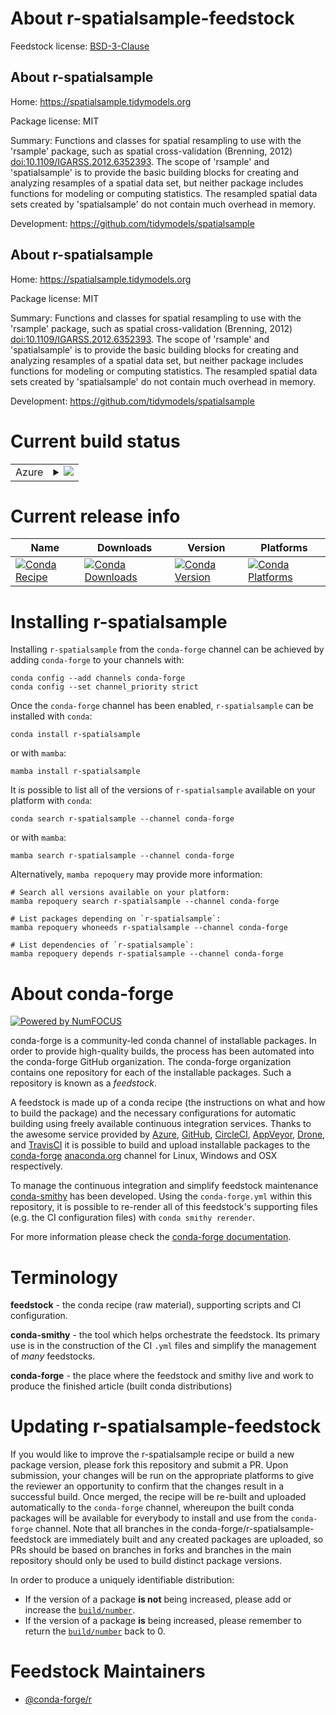About r-spatialsample-feedstock
===============================

Feedstock license: [BSD-3-Clause](https://github.com/conda-forge/r-spatialsample-feedstock/blob/main/LICENSE.txt)


About r-spatialsample
---------------------

Home: https://spatialsample.tidymodels.org

Package license: MIT

Summary: Functions and classes for spatial resampling to use with the 'rsample' package, such as spatial cross-validation (Brenning, 2012) <doi:10.1109/IGARSS.2012.6352393>. The scope of 'rsample' and 'spatialsample' is to provide the basic building blocks for creating and analyzing resamples of a spatial data set, but neither package includes functions for modeling or computing statistics. The resampled spatial data sets created by 'spatialsample' do not contain much overhead in memory.

Development: https://github.com/tidymodels/spatialsample

About r-spatialsample
---------------------

Home: https://spatialsample.tidymodels.org

Package license: MIT

Summary: Functions and classes for spatial resampling to use with the 'rsample' package, such as spatial cross-validation (Brenning, 2012) <doi:10.1109/IGARSS.2012.6352393>. The scope of 'rsample' and 'spatialsample' is to provide the basic building blocks for creating and analyzing resamples of a spatial data set, but neither package includes functions for modeling or computing statistics. The resampled spatial data sets created by 'spatialsample' do not contain much overhead in memory.

Development: https://github.com/tidymodels/spatialsample

Current build status
====================


<table>
    
  <tr>
    <td>Azure</td>
    <td>
      <details>
        <summary>
          <a href="https://dev.azure.com/conda-forge/feedstock-builds/_build/latest?definitionId=24017&branchName=main">
            <img src="https://dev.azure.com/conda-forge/feedstock-builds/_apis/build/status/r-spatialsample-feedstock?branchName=main">
          </a>
        </summary>
        <table>
          <thead><tr><th>Variant</th><th>Status</th></tr></thead>
          <tbody><tr>
              <td>linux_64_r_base4.3</td>
              <td>
                <a href="https://dev.azure.com/conda-forge/feedstock-builds/_build/latest?definitionId=24017&branchName=main">
                  <img src="https://dev.azure.com/conda-forge/feedstock-builds/_apis/build/status/r-spatialsample-feedstock?branchName=main&jobName=linux&configuration=linux%20linux_64_r_base4.3" alt="variant">
                </a>
              </td>
            </tr><tr>
              <td>linux_64_r_base4.4</td>
              <td>
                <a href="https://dev.azure.com/conda-forge/feedstock-builds/_build/latest?definitionId=24017&branchName=main">
                  <img src="https://dev.azure.com/conda-forge/feedstock-builds/_apis/build/status/r-spatialsample-feedstock?branchName=main&jobName=linux&configuration=linux%20linux_64_r_base4.4" alt="variant">
                </a>
              </td>
            </tr><tr>
              <td>osx_64_r_base4.3</td>
              <td>
                <a href="https://dev.azure.com/conda-forge/feedstock-builds/_build/latest?definitionId=24017&branchName=main">
                  <img src="https://dev.azure.com/conda-forge/feedstock-builds/_apis/build/status/r-spatialsample-feedstock?branchName=main&jobName=osx&configuration=osx%20osx_64_r_base4.3" alt="variant">
                </a>
              </td>
            </tr><tr>
              <td>osx_64_r_base4.4</td>
              <td>
                <a href="https://dev.azure.com/conda-forge/feedstock-builds/_build/latest?definitionId=24017&branchName=main">
                  <img src="https://dev.azure.com/conda-forge/feedstock-builds/_apis/build/status/r-spatialsample-feedstock?branchName=main&jobName=osx&configuration=osx%20osx_64_r_base4.4" alt="variant">
                </a>
              </td>
            </tr><tr>
              <td>win_64_r_base4.3</td>
              <td>
                <a href="https://dev.azure.com/conda-forge/feedstock-builds/_build/latest?definitionId=24017&branchName=main">
                  <img src="https://dev.azure.com/conda-forge/feedstock-builds/_apis/build/status/r-spatialsample-feedstock?branchName=main&jobName=win&configuration=win%20win_64_r_base4.3" alt="variant">
                </a>
              </td>
            </tr><tr>
              <td>win_64_r_base4.4</td>
              <td>
                <a href="https://dev.azure.com/conda-forge/feedstock-builds/_build/latest?definitionId=24017&branchName=main">
                  <img src="https://dev.azure.com/conda-forge/feedstock-builds/_apis/build/status/r-spatialsample-feedstock?branchName=main&jobName=win&configuration=win%20win_64_r_base4.4" alt="variant">
                </a>
              </td>
            </tr>
          </tbody>
        </table>
      </details>
    </td>
  </tr>
</table>

Current release info
====================

| Name | Downloads | Version | Platforms |
| --- | --- | --- | --- |
| [![Conda Recipe](https://img.shields.io/badge/recipe-r--spatialsample-green.svg)](https://anaconda.org/conda-forge/r-spatialsample) | [![Conda Downloads](https://img.shields.io/conda/dn/conda-forge/r-spatialsample.svg)](https://anaconda.org/conda-forge/r-spatialsample) | [![Conda Version](https://img.shields.io/conda/vn/conda-forge/r-spatialsample.svg)](https://anaconda.org/conda-forge/r-spatialsample) | [![Conda Platforms](https://img.shields.io/conda/pn/conda-forge/r-spatialsample.svg)](https://anaconda.org/conda-forge/r-spatialsample) |

Installing r-spatialsample
==========================

Installing `r-spatialsample` from the `conda-forge` channel can be achieved by adding `conda-forge` to your channels with:

```
conda config --add channels conda-forge
conda config --set channel_priority strict
```

Once the `conda-forge` channel has been enabled, `r-spatialsample` can be installed with `conda`:

```
conda install r-spatialsample
```

or with `mamba`:

```
mamba install r-spatialsample
```

It is possible to list all of the versions of `r-spatialsample` available on your platform with `conda`:

```
conda search r-spatialsample --channel conda-forge
```

or with `mamba`:

```
mamba search r-spatialsample --channel conda-forge
```

Alternatively, `mamba repoquery` may provide more information:

```
# Search all versions available on your platform:
mamba repoquery search r-spatialsample --channel conda-forge

# List packages depending on `r-spatialsample`:
mamba repoquery whoneeds r-spatialsample --channel conda-forge

# List dependencies of `r-spatialsample`:
mamba repoquery depends r-spatialsample --channel conda-forge
```


About conda-forge
=================

[![Powered by
NumFOCUS](https://img.shields.io/badge/powered%20by-NumFOCUS-orange.svg?style=flat&colorA=E1523D&colorB=007D8A)](https://numfocus.org)

conda-forge is a community-led conda channel of installable packages.
In order to provide high-quality builds, the process has been automated into the
conda-forge GitHub organization. The conda-forge organization contains one repository
for each of the installable packages. Such a repository is known as a *feedstock*.

A feedstock is made up of a conda recipe (the instructions on what and how to build
the package) and the necessary configurations for automatic building using freely
available continuous integration services. Thanks to the awesome service provided by
[Azure](https://azure.microsoft.com/en-us/services/devops/), [GitHub](https://github.com/),
[CircleCI](https://circleci.com/), [AppVeyor](https://www.appveyor.com/),
[Drone](https://cloud.drone.io/welcome), and [TravisCI](https://travis-ci.com/)
it is possible to build and upload installable packages to the
[conda-forge](https://anaconda.org/conda-forge) [anaconda.org](https://anaconda.org/)
channel for Linux, Windows and OSX respectively.

To manage the continuous integration and simplify feedstock maintenance
[conda-smithy](https://github.com/conda-forge/conda-smithy) has been developed.
Using the ``conda-forge.yml`` within this repository, it is possible to re-render all of
this feedstock's supporting files (e.g. the CI configuration files) with ``conda smithy rerender``.

For more information please check the [conda-forge documentation](https://conda-forge.org/docs/).

Terminology
===========

**feedstock** - the conda recipe (raw material), supporting scripts and CI configuration.

**conda-smithy** - the tool which helps orchestrate the feedstock.
                   Its primary use is in the construction of the CI ``.yml`` files
                   and simplify the management of *many* feedstocks.

**conda-forge** - the place where the feedstock and smithy live and work to
                  produce the finished article (built conda distributions)


Updating r-spatialsample-feedstock
==================================

If you would like to improve the r-spatialsample recipe or build a new
package version, please fork this repository and submit a PR. Upon submission,
your changes will be run on the appropriate platforms to give the reviewer an
opportunity to confirm that the changes result in a successful build. Once
merged, the recipe will be re-built and uploaded automatically to the
`conda-forge` channel, whereupon the built conda packages will be available for
everybody to install and use from the `conda-forge` channel.
Note that all branches in the conda-forge/r-spatialsample-feedstock are
immediately built and any created packages are uploaded, so PRs should be based
on branches in forks and branches in the main repository should only be used to
build distinct package versions.

In order to produce a uniquely identifiable distribution:
 * If the version of a package **is not** being increased, please add or increase
   the [``build/number``](https://docs.conda.io/projects/conda-build/en/latest/resources/define-metadata.html#build-number-and-string).
 * If the version of a package **is** being increased, please remember to return
   the [``build/number``](https://docs.conda.io/projects/conda-build/en/latest/resources/define-metadata.html#build-number-and-string)
   back to 0.

Feedstock Maintainers
=====================

* [@conda-forge/r](https://github.com/orgs/conda-forge/teams/r/)

